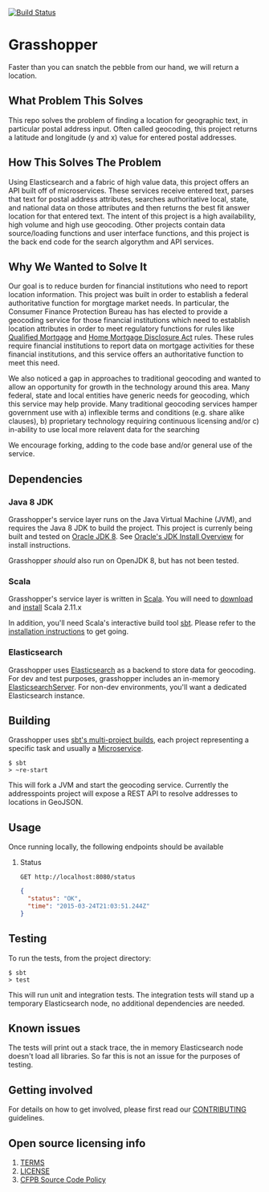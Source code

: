 [![Build Status](https://travis-ci.org/cfpb/grasshopper.svg?branch=master)](https://travis-ci.org/cfpb/grasshopper)

# Grasshopper

Faster than you can snatch the pebble from our hand, we will return a location.

What Problem This Solves
------------------------
This repo solves the problem of finding a location for geographic text, in particular postal address input. Often called geocoding, this project returns a latitude and longitude (y and x) value for entered postal addresses.  


How This Solves The Problem
---------------------------
Using Elasticsearch and a fabric of high value data, this project offers an API built off of microservices.  These services receive entered text, parses that text for postal address attributes, searches authoritative local, state, and national data on those attributes and then returns the best fit answer location for that entered text.  The intent of this project is a high availability, high volume and high use geocoding.  Other projects contain data source/loading functions and user interface functions, and this project is the back end code for the search algorythm and API services.


Why We Wanted to Solve It
-------------------------
Our goal is to reduce burden for financial institutions who need to report location information.  This project was built in order to establish a federal authoritative function for morgtage market needs.  In particular, the Consumer Finance Protection Bureau has has elected to provide a geocoding service for those financial institutions which need to establish location attributes in order to meet regulatory functions for rules like [Qualified Mortgage](link) and [Home Mortgage Disclosure Act](link) rules.  These rules require financial institutions to report data on mortgage activities for these financial institutions, and this service offers an authoritative function to meet this need.

We also noticed a gap in approaches to traditional geocoding and wanted to allow an opportunity for growth in the technology around this area.  Many federal, state and local entities have generic needs for geocoding, which this service may help provide.  Many traditional geocoding services hamper government use with a) inflexible terms and conditions (e.g. share alike clauses), b) proprietary technology requiring continuous licensing and/or c) in-ability to use local more relavent data for the searching

We encourage forking, adding to the code base and/or general use of the service.  


## Dependencies

### Java 8 JDK
Grasshopper's service layer runs on the Java Virtual Machine (JVM), and requires the Java 8 JDK to build the project.
This project is currenly being built and tested on [Oracle JDK 8](http://www.oracle.com/technetwork/java/javase/downloads/jdk8-downloads-2133151.html).
See [Oracle's JDK Install Overview](http://docs.oracle.com/javase/8/docs/technotes/guides/install/install_overview.html) 
for install instructions.

Grasshopper _should_ also run on OpenJDK 8, but has not been tested.

### Scala
Grasshopper's service layer is written in [Scala](http://www.scala-lang.org/).  You will need to 
[download](http://www.scala-lang.org/download/) and [install]() Scala 2.11.x

In addition, you'll need Scala's interactive build tool [sbt](http://www.scala-sbt.org/0.13/tutorial/index.html).
Please refer to the [installation instructions](http://www.scala-sbt.org/0.13/tutorial/Setup.html) to get going.

### Elasticsearch
Grasshopper uses [Elasticsearch](http://www.elasticsearch.org/) as a backend to store data for geocoding.
For dev and test purposes, grasshopper includes an in-memory
[ElasticsearchServer](https://github.com/cfpb/grasshopper/blob/master/elasticsearch/src/main/scala/ElasticsearchServer.scala).
For non-dev environments, you'll want a dedicated Elasticsearch instance.


## Building
Grasshopper uses [sbt's multi-project builds](http://www.scala-sbt.org/0.13/tutorial/Multi-Project.html), 
each project representing a specific task and usually a [Microservice](http://en.wikipedia.org/wiki/Microservices).

```
$ sbt
> ~re-start
```

This will fork a JVM and start the geocoding service. Currently the addresspoints project will expose 
a REST API to resolve addresses to locations in GeoJSON.

## Usage

Once running locally, the following endpoints should be available 

1. Status

    ```
    GET http://localhost:8080/status
    ```
    ```json
    {
      "status": "OK",
      "time": "2015-03-24T21:03:51.244Z"
    }
    ```

## Testing 

To run the tests, from the project directory: 

```
$ sbt
> test
```

This will run unit and integration tests. The integration tests will stand up a temporary Elasticsearch node, no additional dependencies are needed.  

## Known issues

The tests will print out a stack trace, the in memory Elasticsearch node doesn't load all libraries. So far this is not an issue for the purposes of testing.


## Getting involved

For details on how to get involved, please first read our [CONTRIBUTING](CONTRIBUTING.md) guidelines.


## Open source licensing info
1. [TERMS](TERMS.md)
2. [LICENSE](LICENSE)
3. [CFPB Source Code Policy](https://github.com/cfpb/source-code-policy/)
